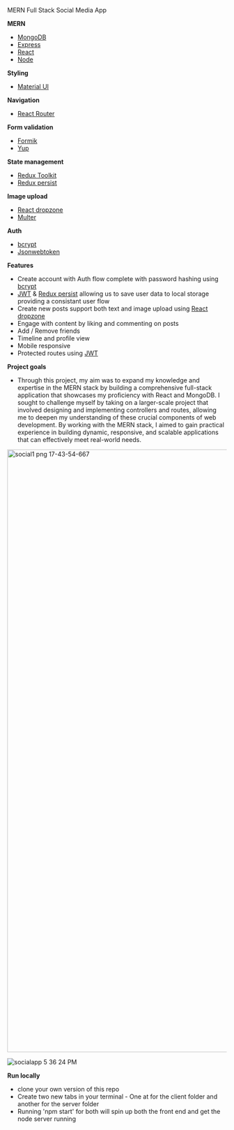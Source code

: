 MERN Full Stack Social Media App

**MERN**
- [MongoDB](https://www.mongodb.com/)
- [Express](https://expressjs.com/)
- [React](https://reactjs.org/)
- [Node](https://nodejs.org/en/download/)

**Styling**
- [Material UI](https://mui.com/material-ui/getting-started/installation/)

**Navigation**
- [React Router](https://reactrouter.com/en/v6.3.0/getting-started/installation)

**Form validation**
- [Formik](https://formik.org/docs/overview)
- [Yup](https://github.com/jquense/yup)

**State management**
- [Redux Toolkit](https://redux-toolkit.js.org/introduction/getting-started)
- [Redux persist](https://github.com/rt2zz/redux-persist)

**Image upload**
- [React dropzone](https://react-dropzone.js.org/)
- [Multer](https://github.com/expressjs/multer)

**Auth**
- [bcrypt](https://www.npmjs.com/package/bcrypt)
- [Jsonwebtoken](https://github.com/auth0/node-jsonwebtoken)

**Features**
- Create account with Auth flow complete with password hashing using [bcrypt](https://www.npmjs.com/package/bcrypt)
- [JWT](https://github.com/auth0/node-jsonwebtoken) & [Redux persist](https://github.com/rt2zz/redux-persist) allowing us to save user data to local storage providing a consistant user flow
- Create new posts support both text and image upload using [React dropzone](https://react-dropzone.js.org/)
- Engage with content by liking and commenting on posts
- Add / Remove friends
- Timeline and profile view
- Mobile responsive
- Protected routes using [JWT](https://github.com/auth0/node-jsonwebtoken)

**Project goals**

- Through this project, my aim was to expand my knowledge and expertise in the MERN stack by building a comprehensive full-stack application that showcases my proficiency with React and MongoDB. I sought to challenge myself by taking on a larger-scale project that involved designing and implementing controllers and routes, allowing me to deepen my understanding of these crucial components of web development. By working with the MERN stack, I aimed to gain practical experience in building dynamic, responsive, and scalable applications that can effectively meet real-world needs.


<img width="1379" alt="social1 png 17-43-54-667" src="https://user-images.githubusercontent.com/82087605/224725321-d59cc4df-ac7a-45c4-ab0a-e03374a88d50.png">

![socialapp 5 36 24 PM](https://user-images.githubusercontent.com/82087605/224725360-2efabb24-c506-4dc5-89cc-4a99ff6bb509.png)


**Run locally**
- clone your own version of this repo
- Create two new tabs in your terminal - One at for the client folder and another for the server folder
- Running 'npm start' for both will spin up both the front end and get the node server running
